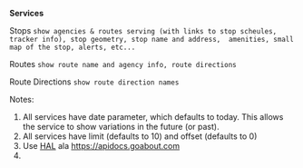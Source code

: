 **Services**

Stops
 `show agencies & routes serving (with links to stop scheules, tracker info), stop geometry, stop name and address, 
 amenities, small map of the stop, alerts, etc...`
 
Routes
 `show route name and agency info, route directions`
 
Route Directions
 `show route direction names`
 

Notes:
 1. All services have date parameter, which defaults to today.  This allows the service to show variations in the future 
 (or past).
 1. All services have limit (defaults to 10) and offset (defaults to 0)
 1. Use [HAL](https://github.com/mikekelly/hal_specification/wiki/APIs) ala https://apidocs.goabout.com
 1. 
